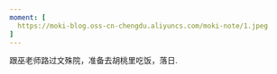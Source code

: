 ```yaml
---
moment: [
  https://moki-blog.oss-cn-chengdu.aliyuncs.com/moki-note/1.jpeg
]
---
```

跟巫老师路过文殊院，准备去胡桃里吃饭，落日.

